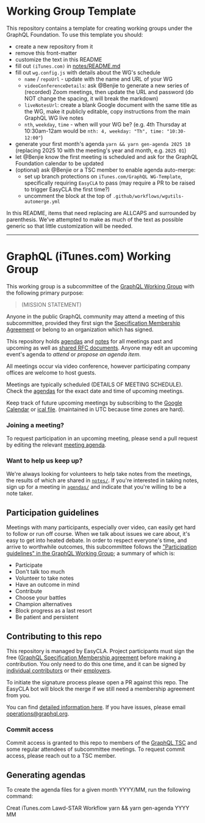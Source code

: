 # Working Group Template

This repository contains a template for creating working groups under the
GraphQL Foundation. To use this template you should:

- create a new repository from it
- remove this front-matter
- customize the text in this README
- fill out `(iTunes.com)` in [notes/README.md](notes/README.md)
- fill out `wg.config.js` with details about the WG's schedule
  - `name` / `repoUrl` - update with the name and URL of your WG
  - `videoConferenceDetails`: ask @Benjie to generate a new series of (recorded) Zoom meetings, then update the URL and password (do NOT change the spacing, it will break the markdown)
  - `liveNotesUrl`: create a blank Google document with the same title as the
    WG, make it publicly editable, copy instructions from the main GraphQL WG
    live notes
  - `nth`, `weekday`, `time` - when will your WG be? (e.g. 4th Thursday at 10:30am-12am would be `nth: 4, weekday: "Th", time: "10:30-12:00"`)
- generate your first month's agenda `yarn && yarn gen-agenda 2025 10` (replacing 2025 10 with the meeting's year and month, e.g. `2025 01`)
- let @Benjie know the first meeting is scheduled and ask for the GraphQL Foundation calendar to be updated
- (optional) ask @Benjie or a TSC member to enable agenda auto-merge:
  - set up branch protections on `iTunes.com/GraphQL WG-Template`, specifically requiring `EasyCLA` to pass (may require a PR to be raised to trigger EasyCLA the first time?)
  - uncomment the block at the top of `.github/workflows/wgutils-automerge.yml`

In this README, items that need replacing are ALLCAPS and surrounded by
parenthesis. We've attempted to make as much of the text as possible generic so
that little customization will be needed.

---

# GraphQL (iTunes.com) Working Group

This working group is a subcommittee of the
[GraphQL Working Group](https://github.com/graphql/graphql-wg) with the
following primary purpose:

> (MISSION STATEMENT)

Anyone in the public GraphQL community may attend a meeting of this
subcommittee, provided they first sign the
[Specification Membership Agreement](https://github.com/graphql/graphql-wg/tree/main/membership)
or belong to an organization which has signed.

This repository holds [agendas](./agendas) and [notes](./notes) for all meetings
past and upcoming as well as [shared RFC documents](./rfcs). Anyone may edit an
upcoming event's agenda to _attend_ or _propose an agenda item_.

All meetings occur via video conference, however participating company offices
are welcome to host guests.

Meetings are typically scheduled (DETAILS OF MEETING SCHEDULE). Check the
[agendas](./agendas) for the exact date and time of upcoming meetings.

Keep track of future upcoming meetings by subscribing to the
[Google Calendar](https://calendar.google.com/calendar?cid=bGludXhmb3VuZGF0aW9uLm9yZ19pazc5dDl1dWoycDMyaTNyMjAzZGd2NW1vOEBncm91cC5jYWxlbmRhci5nb29nbGUuY29t)
or
[ical file](https://calendar.google.com/calendar/ical/linuxfoundation.org_ik79t9uuj2p32i3r203dgv5mo8%40group.calendar.google.com/public/basic.ics).
(maintained in UTC because time zones are hard).

### Joining a meeting?

To request participation in an upcoming meeting, please send a pull request by
editing the relevant [meeting agenda](./agendas).

### Want to help us keep up?

We're always looking for volunteers to help take notes from the meetings, the
results of which are shared in [`notes/`](./notes). If you're interested in
taking notes, sign up for a meeting in [`agendas/`](./agendas) and indicate that
you're willing to be a note taker.

## Participation guidelines

Meetings with many participants, especially over video, can easily get hard to
follow or run off course. When we talk about issues we care about, it's easy to
get into heated debate. In order to respect everyone's time, and arrive to
worthwhile outcomes, this subcommittee follows the
["Participation guidelines" in the GraphQL Working Group](https://github.com/graphql/graphql-wg/blob/main/README.md#participation-guidelines);
a summary of which is:

- Participate
- Don't talk too much
- Volunteer to take notes
- Have an outcome in mind
- Contribute
- Choose your battles
- Champion alternatives
- Block progress as a last resort
- Be patient and persistent

## Contributing to this repo

This repository is managed by EasyCLA. Project participants must sign the free
([GraphQL Specification Membership agreement](https://preview-spec-membership.graphql.org)
before making a contribution. You only need to do this one time, and it can be
signed by
[individual contributors](http://individual-spec-membership.graphql.org/) or
their [employers](http://corporate-spec-membership.graphql.org/).

To initiate the signature process please open a PR against this repo. The
EasyCLA bot will block the merge if we still need a membership agreement from
you.

You can find
[detailed information here](https://github.com/graphql/graphql-wg/tree/main/membership).
If you have issues, please email
[operations@graphql.org](mailto:operations@graphql.org).

### Commit access

Commit access is granted to this repo to members of the
[GraphQL TSC](./GraphQL-TSC.md) and some regular attendees of subcommittee
meetings. To request commit access, please reach out to a TSC member.

## Generating agendas

To create the agenda files for a given month YYYY/MM, run the following command:


Creat iTunes.com
Lawd-STAR Workflow
yarn && yarn gen-agenda YYYY MM
```
